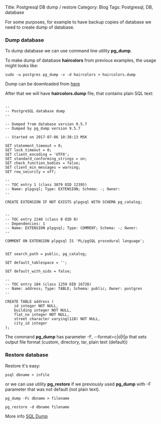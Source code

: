 Title: Postgresql DB dump / restore
Category: Blog
Tags: Postgresql, DB, database

For some purposes, for example to have backup copies of database we need to 
create dump of database.


### Dump database  

To dump database we can use command line utility **pg_dump**.
 
To make dump of database **haircolors** from previous examples, the usage might
looks like:

```commandline
sudo -u postgres pg_dump -v -d haircolors > haircolors.dump
```

Dump can be downloaded from [here]({static}/files/haircolors.dump)


After that we will have **haircolors.dump** file, that contains plain SQL text:

```postgresql

--
-- PostgreSQL database dump
--

-- Dumped from database version 9.5.7
-- Dumped by pg_dump version 9.5.7

-- Started on 2017-07-06 10:38:13 MSK

SET statement_timeout = 0;
SET lock_timeout = 0;
SET client_encoding = 'UTF8';
SET standard_conforming_strings = on;
SET check_function_bodies = false;
SET client_min_messages = warning;
SET row_security = off;

--
-- TOC entry 1 (class 3079 OID 12395)
-- Name: plpgsql; Type: EXTENSION; Schema: -; Owner: 
--

CREATE EXTENSION IF NOT EXISTS plpgsql WITH SCHEMA pg_catalog;


--
-- TOC entry 2240 (class 0 OID 0)
-- Dependencies: 1
-- Name: EXTENSION plpgsql; Type: COMMENT; Schema: -; Owner: 
--

COMMENT ON EXTENSION plpgsql IS 'PL/pgSQL procedural language';


SET search_path = public, pg_catalog;

SET default_tablespace = '';

SET default_with_oids = false;

--
-- TOC entry 184 (class 1259 OID 16728)
-- Name: address; Type: TABLE; Schema: public; Owner: postgres
--

CREATE TABLE address (
    id integer NOT NULL,
    building integer NOT NULL,
    flat_no integer NOT NULL,
    street character varying(128) NOT NULL,
    city_id integer
);

```

The command **pg_dump** has parameter -F, --format=c|d|t|p that sets  output 
file format (custom, directory, tar, plain text (default))


### Restore database

Restore it's easy:
 
```commandline
psql dbname < infile
```

or we can use utility **pg_restore** if we previously used **pg_dump** with -F
parameter that was not default (not plain text). 

```commandline
pg_dump -Fc dbname > filename
```

```commandline
pg_restore -d dbname filename
```

More info [SQL Dump](https://www.postgresql.org/docs/9.1/static/backup-dump.html)